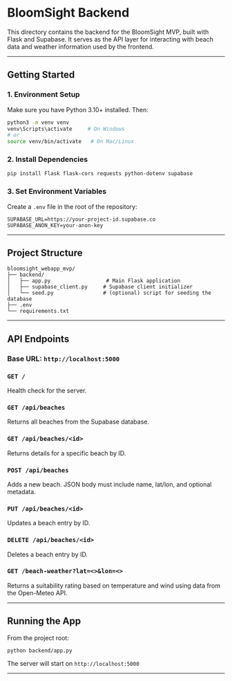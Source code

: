 # BloomSight Backend

This directory contains the backend for the BloomSight MVP, built with Flask and Supabase. It serves as the API layer for interacting with beach data and weather information used by the frontend.

---

## Getting Started

### 1. **Environment Setup**

Make sure you have Python 3.10+ installed. Then:

```bash
python3 -m venv venv
venv\Scripts\activate     # On Windows
# or
source venv/bin/activate   # On Mac/Linux
```

### 2. **Install Dependencies**

```bash
pip install Flask flask-cors requests python-dotenv supabase
```

### 3. **Set Environment Variables**

Create a `.env` file in the root of the repository:

```env
SUPABASE_URL=https://your-project-id.supabase.co
SUPABASE_ANON_KEY=your-anon-key
```

---

## Project Structure

```
bloomsight_webapp_mvp/
├── backend/
│   ├── app.py                  # Main Flask application
│   ├── supabase_client.py     # Supabase client initializer
│   └── seed.py                # (optional) script for seeding the database
├── .env
└── requirements.txt
```

---

## API Endpoints

### Base URL: `http://localhost:5000`

### `GET /`

Health check for the server.

### `GET /api/beaches`

Returns all beaches from the Supabase database.

### `GET /api/beaches/<id>`

Returns details for a specific beach by ID.

### `POST /api/beaches`

Adds a new beach. JSON body must include name, lat/lon, and optional metadata.

### `PUT /api/beaches/<id>`

Updates a beach entry by ID.

### `DELETE /api/beaches/<id>`

Deletes a beach entry by ID.

### `GET /beach-weather?lat=<>&lon=<>`

Returns a suitability rating based on temperature and wind using data from the Open-Meteo API.

---

##  Running the App

From the project root:

```bash
python backend/app.py
```

The server will start on `http://localhost:5000`

---
